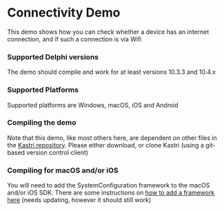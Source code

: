 # Connectivity Demo

This demo shows how you can check whether a device has an internet connection, and if such a connection is via Wifi

### Supported Delphi versions

The demo should compile and work for at least versions 10.3.3 and 10.4.x

### Supported Platforms

Supported platforms are Windows, macOS, iOS and Android

### Compiling the demo
Note that this demo, like most others here, are dependent on other files in the [Kastri repository](https://github.com/DelphiWorlds/Kastri). Please either download, or clone Kastri (using a git-based version control client) 

### Compiling for macOS and/or iOS

You will need to add the SystemConfiguration framework to the macOS and/or iOS SDK. There are some instructions on [how to add a framework here](https://delphiworlds.com/2013/10/adding-other-ios-frameworks-to-the-sdk-manager) (needs updating, however it should still work)
